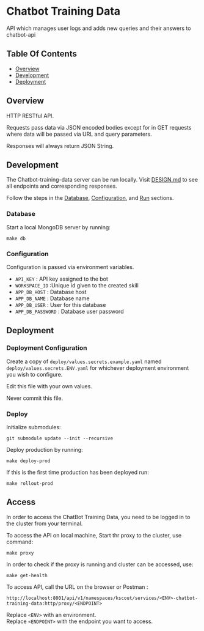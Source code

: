 # Chatbot Training Data
API which manages user logs and adds new queries and their answers to chatbot-api


## Table Of Contents
- [Overview](#overview)
- [Development](#development)
- [Deployment](#deployment)

## Overview
HTTP RESTful API.

Requests pass data via JSON encoded bodies except for in GET requests where data will be passed via URL and query parameters.

Responses will always return JSON String.




## Development
The Chatbot-training-data server can be run locally. Visit [DESIGN.md](DESIGN.md) to see all endpoints and corresponding responses.

Follow the steps in the [Database](#database), [Configuration](#configuration),
and [Run](#run) sections.

### Database
Start a local MongoDB server by running:

```
make db

```

### Configuration


Configuration is passed via environment variables.
- `API_KEY` : API key assigned to the bot
- `WORKSPACE_ID` :Unique id given to the created skill
- `APP_DB_HOST` : Database host
- `APP_DB_NAME` : Database name
- `APP_DB_USER` : User for this database
- `APP_DB_PASSWORD` : Database user password


## Deployment
### Deployment Configuration
Create a copy of `deploy/values.secrets.example.yaml` named 
`deploy/values.secrets.ENV.yaml` for whichever deployment environment you wish
to configure.

Edit this file with your own values.

Never commit this file.

### Deploy
Initialize submodules:

```
git submodule update --init --recursive
```

Deploy production by running:

```
make deploy-prod
```

If this is the first time production has been deployed run:

```
make rollout-prod
```

## Access 

In order to access the ChatBot Training Data, you need to be logged in to the cluster from your terminal. 

To access the API on local machine, Start thr proxy to the cluster, use command:
```
make proxy
```

In order to check if the proxy is running and cluster can be accessed, use:
```
make get-health
```

To access API, call the URL on the browser or Postman :
```
http://localhost:8001/api/v1/namespaces/kscout/services/<ENV>-chatbot-training-data:http/proxy/<ENDPOINT>
``` 

Replace `<ENV>` with an environment. \
Replace `<ENDPOINT>` with the endpoint you want to access. 